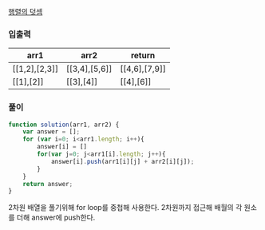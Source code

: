 [행렬의 덧셈](https://programmers.co.kr/learn/courses/30/lessons/12950)

### 입출력

| arr1 | arr2 | return |
| --- | --- | --- |
| [[1,2],[2,3]] | [[3,4],[5,6]] | [[4,6],[7,9]] |
| [[1],[2]] | [[3],[4]] | [[4],[6]] |

### 풀이

```jsx
function solution(arr1, arr2) {
    var answer = [];
    for (var i=0; i<arr1.length; i++){
        answer[i] = []
        for(var j=0; j<arr1[i].length; j++){
            answer[i].push(arr1[i][j] + arr2[i][j]);
        }
    }
    return answer;
}
```

2차원 배열을 풀기위해 for loop를 중첩해 사용한다. 2차원까지 접근해 배월의 각 원소를 더해 answer에 push한다.
